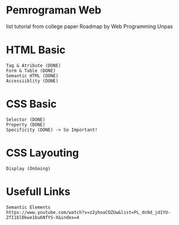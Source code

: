 # Pemrograman Web
 list tutorial from college paper
 Roadmap by Web Programming Unpas

# HTML Basic
    Tag & Atribute (DONE)
    Form & Table (DONE)
    Semantic HTML (DONE)
    Accessiiblity (DONE)

# CSS Basic
    Selector (DONE)
    Property (DONE)
    Specificity (DONE) -> So Important!

# CSS Layouting
    Display (OnGoing)

# Usefull Links
    Semantic Elements 
    https://www.youtube.com/watch?v=z2yhoaCOZUw&list=PL_dn9d_jd1YU-ZfI1blDkwe1bu6NfYS-X&index=4